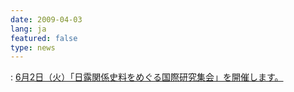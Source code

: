 ```yaml
---
date: 2009-04-03
lang: ja
featured: false
type: news
---
```

: 
<a href="/news/2009/0602.pdf">
6月2日（火）「日露関係史料をめぐる国際研究集会」を開催します。
</a>
